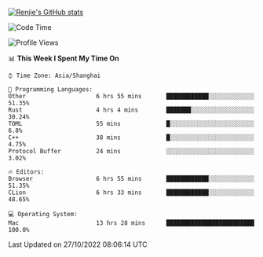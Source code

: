 [![Renjie's GitHub stats](https://github-readme-stats.vercel.app/api?username=liurenjie1024&show_icons=true&theme=chartreuse-dark)](https://github.com/anuraghazra/github-readme-stats)

<!--START_SECTION:waka-->
![Code Time](http://img.shields.io/badge/Code%20Time-268%20hrs-blue)

![Profile Views](http://img.shields.io/badge/Profile%20Views-10-blue)

📊 **This Week I Spent My Time On** 

```text
⌚︎ Time Zone: Asia/Shanghai

💬 Programming Languages: 
Other                    6 hrs 55 mins       ████████████░░░░░░░░░░░░░   51.35% 
Rust                     4 hrs 4 mins        ███████░░░░░░░░░░░░░░░░░░   30.24% 
TOML                     55 mins             █░░░░░░░░░░░░░░░░░░░░░░░░   6.8% 
C++                      38 mins             █░░░░░░░░░░░░░░░░░░░░░░░░   4.75% 
Protocol Buffer          24 mins             ░░░░░░░░░░░░░░░░░░░░░░░░░   3.02%

🔥 Editors: 
Browser                  6 hrs 55 mins       ████████████░░░░░░░░░░░░░   51.35% 
CLion                    6 hrs 33 mins       ████████████░░░░░░░░░░░░░   48.65%

💻 Operating System: 
Mac                      13 hrs 28 mins      █████████████████████████   100.0%

```


 Last Updated on 27/10/2022 08:06:14 UTC
<!--END_SECTION:waka-->

